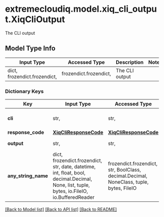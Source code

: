 # extremecloudiq.model.xiq_cli_output.XiqCliOutput

The CLI output

## Model Type Info
Input Type | Accessed Type | Description | Notes
------------ | ------------- | ------------- | -------------
dict, frozendict.frozendict,  | frozendict.frozendict,  | The CLI output | 

### Dictionary Keys
Key | Input Type | Accessed Type | Description | Notes
------------ | ------------- | ------------- | ------------- | -------------
**cli** | str,  | str,  | The CLI sent to the device | 
**response_code** | [**XiqCliResponseCode**](XiqCliResponseCode.md) | [**XiqCliResponseCode**](XiqCliResponseCode.md) |  | 
**output** | str,  | str,  | The CLI output | [optional] 
**any_string_name** | dict, frozendict.frozendict, str, date, datetime, int, float, bool, decimal.Decimal, None, list, tuple, bytes, io.FileIO, io.BufferedReader | frozendict.frozendict, str, BoolClass, decimal.Decimal, NoneClass, tuple, bytes, FileIO | any string name can be used but the value must be the correct type | [optional]

[[Back to Model list]](../../README.md#documentation-for-models) [[Back to API list]](../../README.md#documentation-for-api-endpoints) [[Back to README]](../../README.md)

